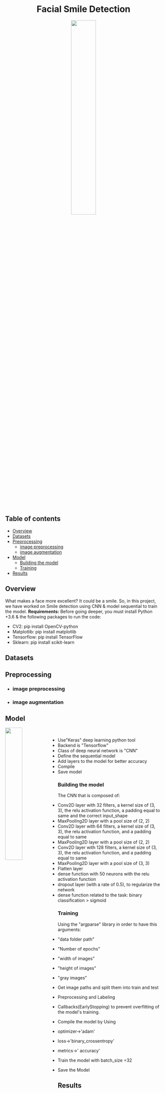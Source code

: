 <h1 align="center">Facial Smile Detection</h1>
<p align="center" width="100%">
    <img width="40%" src="https://github.com/Iranopensourceai/Facial-Smile-Detection/blob/main/figs/Smile.jpg">
</p>       

## Table of contents
- [Overview](#Overview)
- [Datasets](#Datasets)
- [Preprocessing](#Preprocessing)
    - [image preprocessing](#image_preprocessing)
    - [image augmentation](#image_augmentation)
- [Model](#Model)
    - [Building the model](#Building_model)
    - [Training](#Training)
- [Results](#Results)

## Overview     <a name="Overview"></a>
What makes a face more excellent? It could be a smile. So, in this project, we have worked on Smile detection using CNN & model sequential to train the model.
**Requirements:**
Before going deeper, you must install Python +3.6 & the following packages to run the code:

- CV2: pip install OpenCV-python
- Matplotlib: pip install matplotlib
- Tensorflow: pip install TensorFlow
- Sklearn: pip install scikit-learn

## Datasets     <a name="Datasets"></a>

## Preprocessing     <a name="Preprocessing"></a>
- ### image preprocessing      <a name="image_preprocessing"></a>
- ### image augmentation       <a name="image_augmentation"></a>


## Model       <a name="Model"></a>
<img align="left" width="33%" src="https://github.com/Iranopensourceai/Facial-Smile-Detection/blob/main/figs/model.JPG"><br>


- Use"Keras" deep learning python tool
- Backend is "Tensorflow"
- Class of deep neural network is "CNN"
- Define the sequential model
- Add layers to the model for better accuracy
- Compile
- Save model


### Building the model     <a name="Building_model"></a>
The CNN that is composed of:

- Conv2D layer with 32 filters, a kernel size of (3, 3), the relu activation function, a padding equal to same and the correct input_shape    
- MaxPooling2D layer with a pool size of (2, 2)    
- Conv2D layer with 64 filters, a kernel size of (3, 3), the relu activation function, and a padding equal to same    
- MaxPooling2D layer with a pool size of (2, 2)   
- Conv2D layer with 128 filters, a kernel size of (3, 3), the relu activation function, and a padding equal to same   
- MaxPooling2D layer with a pool size of (3, 3)   
- Flatten layer   
- dense function with 50 neurons with the relu activation function   
- dropout layer (with a rate of 0.5), to regularize the network   
- dense function related to the task: binary classification > sigmoid   


### Training            <a name="Training"></a>

Using the "argparse" library in order to have this arguments:

- "data folder path"

- "Number of epochs"

- "width of images"

- "height of images"

- "gray images"

- Get image paths and split them into train and test

- Preprocessing and Labeling

- Callbacks(EarlyStopping) to prevent overfitting of the model's training.

- Compile the model by Using

- optimizer->'adam'

- loss->'binary_crossentropy'

- metrics->' accuracy'

- Train the model with batch_size =32

- Save the Model

## Results              <a name="Results"></a>
